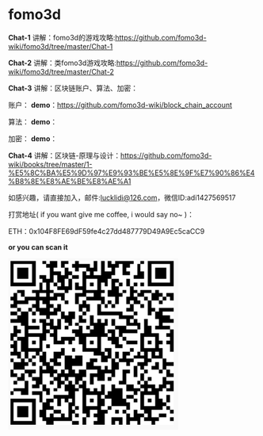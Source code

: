 # fomo3d

**Chat-1**
讲解：fomo3d的游戏攻略:https://github.com/fomo3d-wiki/fomo3d/tree/master/Chat-1

**Chat-2**
讲解：类fomo3d游戏攻略:https://github.com/fomo3d-wiki/fomo3d/tree/master/Chat-2

**Chat-3**
讲解：区块链账户、算法、加密：

账户：
**demo**：https://github.com/fomo3d-wiki/block_chain_account

算法：
**demo**：  

加密：
**demo**： 
       
**Chat-4**
讲解：区块链-原理与设计：https://github.com/fomo3d-wiki/books/tree/master/1-%E5%8C%BA%E5%9D%97%E9%93%BE%E5%8E%9F%E7%90%86%E4%B8%8E%E8%AE%BE%E8%AE%A1

如感兴趣，请直接加入，邮件:lucklidi@126.com，微信ID:adi1427569517

打赏地址( if you want give me coffee, i would say no~ )：

ETH：0x104F8FE69dF59fe4c27dd487779D49A9Ec5caCC9

**or you can scan it**

![Image text](https://github.com/fomo3d-wiki/fomo3d/blob/master/src/images/author-eth-account.jpg)


